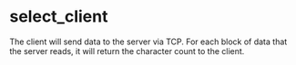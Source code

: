 # select_client

The client will send data to the server via TCP.
For each block of data that the server reads, it will return the character count to the client.
